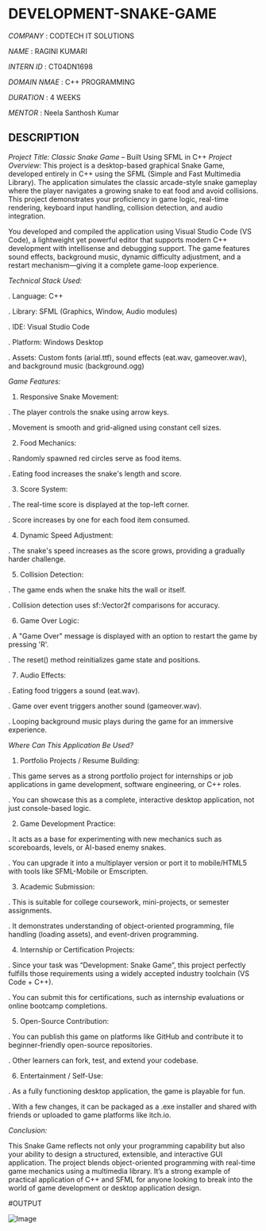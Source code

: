 # DEVELOPMENT-SNAKE-GAME

*COMPANY* : CODTECH IT SOLUTIONS

*NAME* : RAGINI KUMARI

*INTERN ID* : CT04DN1698

*DOMAIN NMAE* : C++ PROGRAMMING

*DURATION* : 4 WEEKS

*MENTOR* : Neela Santhosh Kumar

## DESCRIPTION ##

*Project Title: Classic Snake Game* – Built Using SFML in C++
*Project Overview:*
This project is a desktop-based graphical Snake Game, developed entirely in C++ using the SFML (Simple and Fast Multimedia Library). The application simulates the classic arcade-style snake gameplay where the player navigates a growing snake to eat food and avoid collisions. This project demonstrates your proficiency in game logic, real-time rendering, keyboard input handling, collision detection, and audio integration.

You developed and compiled the application using Visual Studio Code (VS Code), a lightweight yet powerful editor that supports modern C++ development with intellisense and debugging support. The game features sound effects, background music, dynamic difficulty adjustment, and a restart mechanism—giving it a complete game-loop experience.

*Technical Stack Used:*

. Language: C++

. Library: SFML (Graphics, Window, Audio modules)

. IDE: Visual Studio Code

. Platform: Windows Desktop

. Assets: Custom fonts (arial.ttf), sound effects (eat.wav, gameover.wav), and background music (background.ogg)

*Game Features:*

1. Responsive Snake Movement:

  . The player controls the snake using arrow keys.

  . Movement is smooth and grid-aligned using constant cell sizes.

2. Food Mechanics:

  . Randomly spawned red circles serve as food items.

  . Eating food increases the snake's length and score.

3. Score System:

  . The real-time score is displayed at the top-left corner.

  . Score increases by one for each food item consumed.

4. Dynamic Speed Adjustment:

  . The snake's speed increases as the score grows, providing a gradually harder challenge.

5. Collision Detection:

  . The game ends when the snake hits the wall or itself.

  . Collision detection uses sf::Vector2f comparisons for accuracy.

6. Game Over Logic:

  . A "Game Over" message is displayed with an option to restart the game by pressing 'R'.

  . The reset() method reinitializes game state and positions.

7. Audio Effects:

  . Eating food triggers a sound (eat.wav).

  . Game over event triggers another sound (gameover.wav).

  . Looping background music plays during the game for an immersive experience.

*Where Can This Application Be Used?*

1. Portfolio Projects / Resume Building:

  . This game serves as a strong portfolio project for internships or job applications in game development, software engineering, or C++ roles.

  . You can showcase this as a complete, interactive desktop application, not just console-based logic.

2. Game Development Practice:

  . It acts as a base for experimenting with new mechanics such as scoreboards, levels, or AI-based enemy snakes.

  . You can upgrade it into a multiplayer version or port it to mobile/HTML5 with tools like SFML-Mobile or Emscripten.

3. Academic Submission:

  . This is suitable for college coursework, mini-projects, or semester assignments.

  . It demonstrates understanding of object-oriented programming, file handling (loading assets), and event-driven programming.

4. Internship or Certification Projects:

  . Since your task was “Development: Snake Game”, this project perfectly fulfills those requirements using a widely accepted industry toolchain (VS Code + C++).

  . You can submit this for certifications, such as internship evaluations or online bootcamp completions.

5.  Open-Source Contribution:

  . You can publish this game on platforms like GitHub and contribute it to beginner-friendly open-source repositories.

  . Other learners can fork, test, and extend your codebase.

6. Entertainment / Self-Use:

  . As a fully functioning desktop application, the game is playable for fun.

  . With a few changes, it can be packaged as a .exe installer and shared with friends or uploaded to game platforms like itch.io.

*Conclusion:*

This Snake Game reflects not only your programming capability but also your ability to design a structured, extensible, and interactive GUI application. The project blends object-oriented programming with real-time game mechanics using a multimedia library. It’s a strong example of practical application of C++ and SFML for anyone looking to break into the world of game development or desktop application design.

#OUTPUT

![Image](https://github.com/user-attachments/assets/e5be52f9-847d-4b05-b536-772a6ce3bb5b)
